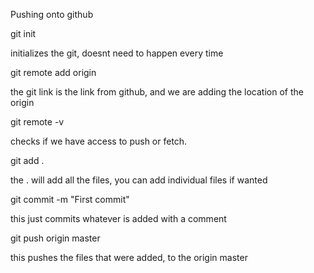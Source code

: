 Pushing onto github

git init

initializes the git, doesnt need to happen every time

git remote add origin <gitlink> 

the git link is the link from github, and we are adding the location of the origin

git remote -v

checks if we have access to push or fetch.

git add . 

the . will add all the files, you can add individual files if wanted

git commit -m "First commit" 

this just commits whatever is added with a comment

git push origin master

this pushes the files that were added, to the origin master



